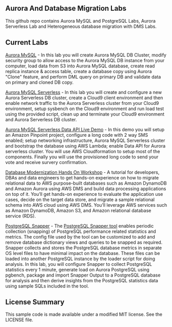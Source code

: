 ## Aurora And Database Migration Labs

This github repo contains Aurora MySQL and PostgreSQL Labs, Aurora Serverless Lab and Heterogeneous database migration with DMS Labs.

## Current Labs

[Aurora MySQL](https://github.com/aws-samples/aurora-and-database-migration-labs/blob/master/Labs/Aurora%20MySQL/Aurora%20MySQL%20Hands%20On%20Lab%20Manual%202.1.pdf) - In this lab you will create Aurora MySQL DB Cluster, modify security group to allow access to the Aurora MySQL DB instance from your computer, load data from S3 into Aurora MySQL database, create read replica instance & access table, create a database copy using Aurora "Clone" feature, and perform DML query on primary DB and validate data on primary and cloned DB copy.

[Aurora MySQL Serverless](https://github.com/aws-samples/aurora-and-database-migration-labs/blob/master/Labs/Aurora%20MySQL/Amazon%20Aurora%20Serverless%20for%20MySQL%20Lab.pdf) - In this lab you will create and configure a new Aurora Serverless DB cluster, create a Cloud9 client environment and then enable network traffic to the Aurora Serverless cluster from your Cloud9 environment, setup sysbench on the Cloud9 environment and run load test using the provided script, clean up and terminate your Cloud9 environment and Aurora Serverless DB cluster.

[Aurora MySQL Serverless Data API Live Demo](https://github.com/aws-samples/aurora-and-database-migration-labs/blob/master/Labs/Aurora%20MySQL/Aurora%20MySQL%20Serverless%20Data%20API%20Live%20Demo.pdf) - In this demo you will setup an Amazon Pinpoint project, configure a long code with 2 way SMS enabled; setup networking infrastructure, Aurora MySQL Serverless cluster and bootstrap the database using AWS Lambda; enable Data API for Aurora serverless cluster. You will use AWS Cloudformation to setup most of the components. Finally you will use the provisioned long code to send your vote and receive survery confirmation.

[Database Modernization Hands On Workshop](https://github.com/aws-samples/aurora-and-database-migration-labs/tree/master/Labs/amazon-rds-purpose-built-workshop) - A tutorial for developers, DBAs and data engineers to get hands-on experience on how to migrate relational data to AWS purpose-built databases such as Amazon DynamoDB and Amazon Aurora using AWS DMS and build data processing applications on top of it. You’ll get hands-on experience to evaluate the application use cases, decide on the target data store, and migrate a sample relational schema into AWS cloud using AWS DMS. You’ll leverage AWS services such as Amazon DynamoDB, Amazon S3, and Amazon relational database service (RDS).

[PostgreSQL Snapper](https://github.com/aws-samples/aurora-and-database-migration-labs/blob/master/Labs/PostgreSQL%20Snapper/PostgreSQL%20Snapper%20Lab.pdf) - The [PostgreSQL Snapper tool](https://github.com/aws-samples/aurora-and-database-migration-labs/tree/master/Code/PGPerfStatsSnapper) enables periodic collection (snapping) of PostgreSQL performance related statistics and metrics. The config file used by the tool can be customized to add and remove database dictionary views and queries to be snapped as required. Snapper collects and stores the PostgreSQL database metrics in separate OS level files to have minimal impact on the database. These files can be loaded into another PostgreSQL instance by the loader script for doing analysis. In this lab, you will configure Snapper to collect PostgreSQL statistics every 1 minute, generate load on Aurora PostgreSQL using pgbench, package and import Snapper Output to a PostgreSQL database for analysis and then derive insights from the PostgreSQL statistics data using sample SQLs included in the tool.

## License Summary

This sample code is made available under a modified MIT license. See the LICENSE file.
